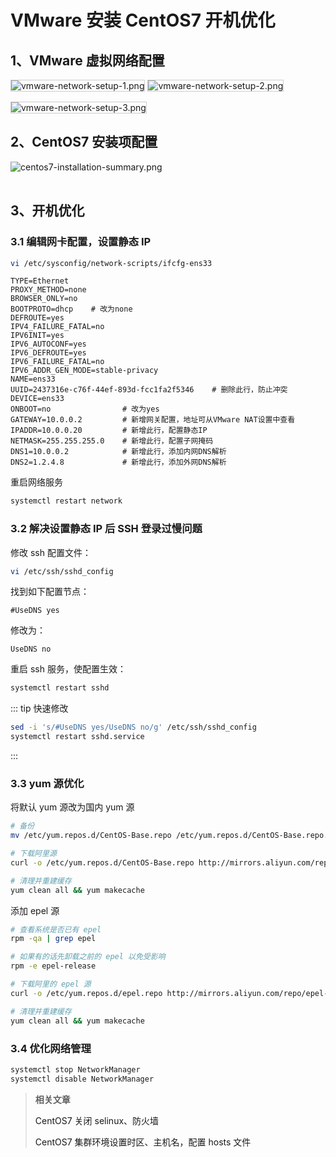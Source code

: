 # VMware 安装 CentOS7 开机优化

<post-meta date="2021-05-12" />

## 1、VMware 虚拟网络配置

<img :src="$page.baseUrl + 'assets/img/20210512/centos7-boot-optimization/vmware-network-setup-1.png'" alt="vmware-network-setup-1.png" style="border: 1px solid #CCC; margin-bottom: 1rem">

<img :src="$page.baseUrl + 'assets/img/20210512/centos7-boot-optimization/vmware-network-setup-2.png'" alt="vmware-network-setup-2.png" style="border: 1px solid #CCC; margin-bottom: 1rem">

<img :src="$page.baseUrl + 'assets/img/20210512/centos7-boot-optimization/vmware-network-setup-3.png'" alt="vmware-network-setup-3.png" style="border: 1px solid #CCC">

## 2、CentOS7 安装项配置

<img :src="$page.baseUrl + 'assets/img/20210512/centos7-boot-optimization/centos7-installation-summary.png'" alt="centos7-installation-summary.png" style="margin-bottom: 1rem">

## 3、开机优化

### 3.1 编辑网卡配置，设置静态 IP

```bash
vi /etc/sysconfig/network-scripts/ifcfg-ens33
```

```properties {4,13,15-20}
TYPE=Ethernet
PROXY_METHOD=none
BROWSER_ONLY=no
BOOTPROTO=dhcp    # 改为none
DEFROUTE=yes
IPV4_FAILURE_FATAL=no
IPV6INIT=yes
IPV6_AUTOCONF=yes
IPV6_DEFROUTE=yes
IPV6_FAILURE_FATAL=no
IPV6_ADDR_GEN_MODE=stable-privacy
NAME=ens33
UUID=2437316e-c76f-44ef-893d-fcc1fa2f5346    # 删除此行，防止冲突
DEVICE=ens33
ONBOOT=no                # 改为yes
GATEWAY=10.0.0.2         # 新增网关配置，地址可从VMware NAT设置中查看
IPADDR=10.0.0.20         # 新增此行，配置静态IP
NETMASK=255.255.255.0    # 新增此行，配置子网掩码
DNS1=10.0.0.2            # 新增此行，添加内网DNS解析
DNS2=1.2.4.8             # 新增此行，添加外网DNS解析
```

重启网络服务

```bash
systemctl restart network
```

### 3.2 解决设置静态 IP 后 SSH 登录过慢问题

修改 ssh 配置文件：

```bash
vi /etc/ssh/sshd_config
```

找到如下配置节点：

```properties
#UseDNS yes
```

修改为：

```properties
UseDNS no
```

重启 ssh 服务，使配置生效：

```bash
systemctl restart sshd
```

::: tip 快速修改

```bash
sed -i 's/#UseDNS yes/UseDNS no/g' /etc/ssh/sshd_config
systemctl restart sshd.service
```

:::

### 3.3 yum 源优化

将默认 yum 源改为国内 yum 源

```bash
# 备份
mv /etc/yum.repos.d/CentOS-Base.repo /etc/yum.repos.d/CentOS-Base.repo.bak

# 下载阿里源
curl -o /etc/yum.repos.d/CentOS-Base.repo http://mirrors.aliyun.com/repo/Centos-7.repo

# 清理并重建缓存
yum clean all && yum makecache
```

添加 epel 源

```bash
# 查看系统是否已有 epel
rpm -qa | grep epel

# 如果有的话先卸载之前的 epel 以免受影响
rpm -e epel-release

# 下载阿里的 epel 源
curl -o /etc/yum.repos.d/epel.repo http://mirrors.aliyun.com/repo/epel-7.repo

# 清理并重建缓存
yum clean all && yum makecache
```

### 3.4 优化网络管理

```bash
systemctl stop NetworkManager
systemctl disable NetworkManager
```

> **相关文章**
>
> <a :href="$withBase('/2021/03/27/centos7-turn-off-selinux-firewall/')" target="_blank">CentOS7 关闭 selinux、防火墙</a>
>
> <a :href="$withBase('/2021/03/27/centos7-set-timezone-hostname-hosts/')" target="_blank">CentOS7 集群环境设置时区、主机名，配置 hosts 文件</a>

